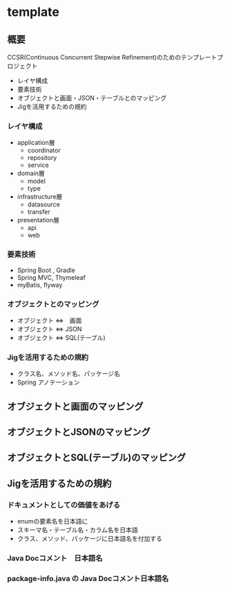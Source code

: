 # template

## 概要

CCSR(Continuous Concurrent Stepwise Refinement)のためのテンプレートプロジェクト

* レイヤ構成
* 要素技術
* オブジェクトと画面・JSON・テーブルとのマッピング
* Jigを活用するための規約

### レイヤ構成

* application層
  * coordinator
  * repository
  * service 
* domain層
  * model
  * type
* infrastructure層
  * datasource
  * transfer
* presentation層
  * api
  * web
  
### 要素技術

* Spring Boot , Gradle
* Spring MVC, Thymeleaf
* myBatis, flyway

### オブジェクトとのマッピング

* オブジェクト ⇔　画面
* オブジェクト ⇔ JSON
* オブジェクト ⇔ SQL(テーブル)

### Jigを活用するための規約

* クラス名、メソッド名、パッケージ名
* Spring アノテーション

## オブジェクトと画面のマッピング

## オブジェクトとJSONのマッピング

## オブジェクトとSQL(テーブル)のマッピング

## Jigを活用するための規約

### ドキュメントとしての価値をあげる

* enumの要素名を日本語に
* スキーマ名・テーブル名・カラム名を日本語
* クラス、メソッド、パッケージに日本語名を付加する

### Java Docコメント　日本語名
### package-info.java の Java Docコメント日本語名